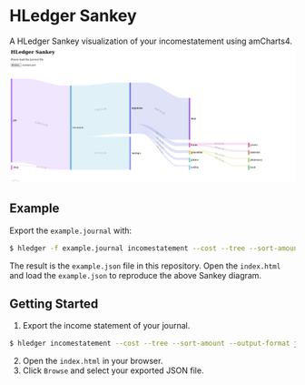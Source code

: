 # HLedger Sankey
A HLedger Sankey visualization of your incomestatement using amCharts4.
![Sankey visualization of the example.journal](screenshot.png)

## Example
Export the `example.journal` with:
``` sh
$ hledger -f example.journal incomestatement --cost --tree --sort-amount --output-format json > example.json
```
The result is the `example.json` file in this repository.
Open the `index.html` and load the `example.json` to reproduce the above Sankey diagram.

## Getting Started
1. Export the income statement of your journal.
``` sh
$ hledger incomestatement --cost --tree --sort-amount --output-format json > journal.json
```
2. Open the `index.html` in your browser.
3. Click `Browse` and select your exported JSON file.

